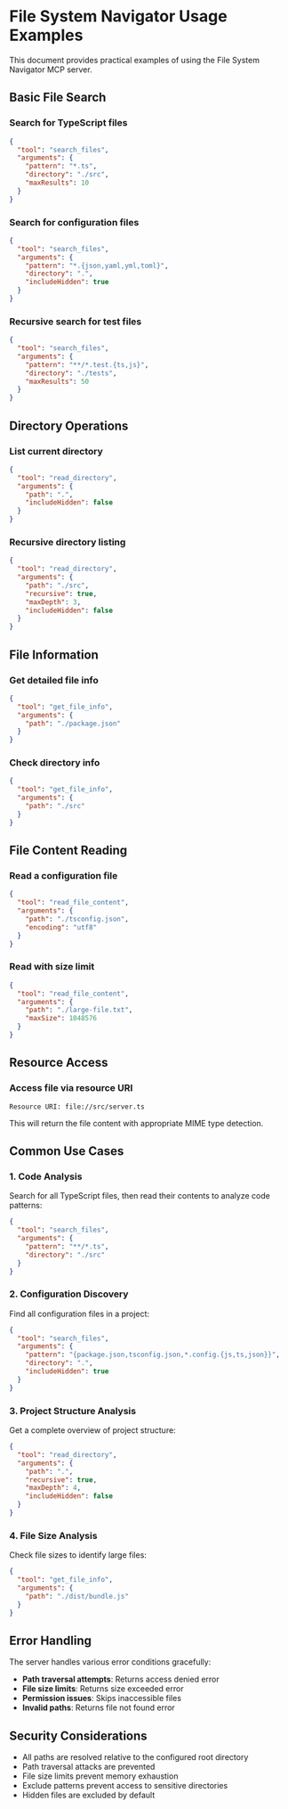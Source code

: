 # File System Navigator Usage Examples

This document provides practical examples of using the File System Navigator MCP server.

## Basic File Search

### Search for TypeScript files
```json
{
  "tool": "search_files",
  "arguments": {
    "pattern": "*.ts",
    "directory": "./src",
    "maxResults": 10
  }
}
```

### Search for configuration files
```json
{
  "tool": "search_files",
  "arguments": {
    "pattern": "*.{json,yaml,yml,toml}",
    "directory": ".",
    "includeHidden": true
  }
}
```

### Recursive search for test files
```json
{
  "tool": "search_files",
  "arguments": {
    "pattern": "**/*.test.{ts,js}",
    "directory": "./tests",
    "maxResults": 50
  }
}
```

## Directory Operations

### List current directory
```json
{
  "tool": "read_directory",
  "arguments": {
    "path": ".",
    "includeHidden": false
  }
}
```

### Recursive directory listing
```json
{
  "tool": "read_directory",
  "arguments": {
    "path": "./src",
    "recursive": true,
    "maxDepth": 3,
    "includeHidden": false
  }
}
```

## File Information

### Get detailed file info
```json
{
  "tool": "get_file_info",
  "arguments": {
    "path": "./package.json"
  }
}
```

### Check directory info
```json
{
  "tool": "get_file_info",
  "arguments": {
    "path": "./src"
  }
}
```

## File Content Reading

### Read a configuration file
```json
{
  "tool": "read_file_content",
  "arguments": {
    "path": "./tsconfig.json",
    "encoding": "utf8"
  }
}
```

### Read with size limit
```json
{
  "tool": "read_file_content",
  "arguments": {
    "path": "./large-file.txt",
    "maxSize": 1048576
  }
}
```

## Resource Access

### Access file via resource URI
```
Resource URI: file://src/server.ts
```

This will return the file content with appropriate MIME type detection.

## Common Use Cases

### 1. Code Analysis
Search for all TypeScript files, then read their contents to analyze code patterns:

```json
{
  "tool": "search_files",
  "arguments": {
    "pattern": "**/*.ts",
    "directory": "./src"
  }
}
```

### 2. Configuration Discovery
Find all configuration files in a project:

```json
{
  "tool": "search_files",
  "arguments": {
    "pattern": "{package.json,tsconfig.json,*.config.{js,ts,json}}",
    "directory": ".",
    "includeHidden": true
  }
}
```

### 3. Project Structure Analysis
Get a complete overview of project structure:

```json
{
  "tool": "read_directory",
  "arguments": {
    "path": ".",
    "recursive": true,
    "maxDepth": 4,
    "includeHidden": false
  }
}
```

### 4. File Size Analysis
Check file sizes to identify large files:

```json
{
  "tool": "get_file_info",
  "arguments": {
    "path": "./dist/bundle.js"
  }
}
```

## Error Handling

The server handles various error conditions gracefully:

- **Path traversal attempts**: Returns access denied error
- **File size limits**: Returns size exceeded error
- **Permission issues**: Skips inaccessible files
- **Invalid paths**: Returns file not found error

## Security Considerations

- All paths are resolved relative to the configured root directory
- Path traversal attacks are prevented
- File size limits prevent memory exhaustion
- Exclude patterns prevent access to sensitive directories
- Hidden files are excluded by default